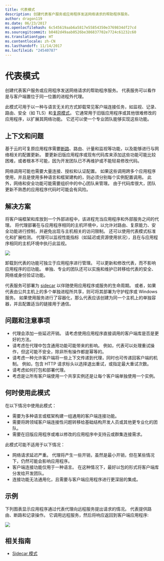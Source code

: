 ```yaml
---
title: 代表模式
description: 创建代表客户服务或应用程序发送网络请求的帮助程序服务。
author: dragon119
ms.date: 06/23/2017
ms.openlocfilehash: 6c545619aab6a5817e55854350e3769834df27cd
ms.sourcegitcommit: b0482d49aab0526be386837702e7724c61232c60
ms.translationtype: HT
ms.contentlocale: zh-CN
ms.lasthandoff: 11/14/2017
ms.locfileid: "24540787"
---
```

# <a name="ambassador-pattern"></a>代表模式

创建代表客户服务或应用程序发送网络请求的帮助程序服务。 代表服务可以看作是与客户端置位于同一位置的进程外代理。

此模式可用于以一种与语言无关的方式卸载常见客户端连接任务，如监视、记录、路由、安全（如 TLS）和[复原模式][resiliency-patterns]。 它通常用于旧版应用程序或其他很难修改的应用程序，以扩展其网络功能。 它还可以使一个专业团队能够实现这些功能。

## <a name="context-and-problem"></a>上下文和问题

基于云的可复原应用程序需要[断路][circuit-breaker]、路由、计量和监视等功能，以及能够进行与网络相关的配置更新。 要更新旧版应用程序或现有代码库来添加这些功能可能比较困难，或者根本不可能，因为开发团队已不再维护或不能轻易修改代码。

网络调用可能也需要大量连接、授权和认证配置。 如果这些调用跨多个应用程序使用，并且是使用多种语言和框架建构的，则必须分别每个实例配置调用。 此外，网络和安全功能可能需要组织中的中心团队来管理。 由于代码库很大，团队更新不熟悉的应用程序代码时可能会有风险。

## <a name="solution"></a>解决方案

将客户端框架和库放到一个外部进程中，该进程充当应用程序和外部服务之间的代理。 将代理部署在与应用程序相同的主机环境中，以允许对路由、复原能力、安全功能进行控制，并避免出现与主机相关的访问限制。 还可以使用代表模式标准化和扩展检测。 代理可以监视性能指标（如延迟或资源使用状况），且在与应用程序相同的主机环境中执行此监视。

![](./_images/ambassador.png)

卸载到代表的功能可独立于应用程序进行管理。 可以更新和修改代表，而不影响应用程序的旧功能。 单独、专业的团队还可以实施和维护已转移给代表的安全、网络或身份验证功能。

代表服务可部署为 [sidecar][sidecar] 以伴随使用应用程序或服务的生命周期。 或者，如果代表由公共主机上的多个单独进程所共享，则可将其部署为守护程序或 Windows 服务。 如果使用服务进行了容器化，那么代表应该创建为同一个主机上的单独容器，并且配置适当的链接用于通信。

## <a name="issues-and-considerations"></a>问题和注意事项

- 代理会添加一些延迟开销。 请考虑使用应用程序直接调用的客户端库是否是更好的方法。
- 请考虑在代理中包含通用功能可能带来的影响。 例如，代表可以处理重试操作，但这可能不安全，除非所有操作都是幂等的。
- 请考虑一种允许客户端将一些上下文传递到代理，同时也可传递回客户端的机制。 例如，包含 HTTP 请求标头以选择退出重试，或指定最大重试次数。
- 请考虑如何打包和部署代理。
- 考虑是让所有客户端使用一个共享实例还是让每个客户端单独使用一个实例。

## <a name="when-to-use-this-pattern"></a>何时使用此模式

在以下情况中使用此模式：

- 需要为多种语言或框架构建一组通用的客户端连接功能。
- 需要将跨领域客户端连接性问题转移给基础结构开发人员或其他更专业化的团队。
- 需要在旧版应用程序或难以修改的应用程序中支持云或群集连接需求。

此模式可能不适用于以下情况：

- 网络请求延迟严重。 代理将产生一些开销，虽然是最小开销，但在某些情况下，仍然可能会影响应用程序。
- 客户端连接功能仅用于一种语言。 在这种情况下，最好以包的形式将客户端库分发给开发团队。
- 连接功能无法通用化，且需要与客户端应用程序进行更深层的集成。

## <a name="example"></a>示例

下列图表显示应用程序通过代表代理向远程服务提出请求的情况。 代表提供路由、断路和记录操作。 它调用远程服务，然后将响应返回到客户端应用程序:

![](./_images/ambassador-example.png) 

## <a name="related-guidance"></a>相关指南

- [Sidecar 模式](./sidecar.md)

<!-- links -->

[circuit-breaker]: ./circuit-breaker.md
[resiliency-patterns]: ./category/resiliency.md
[sidecar]: ./sidecar.md
